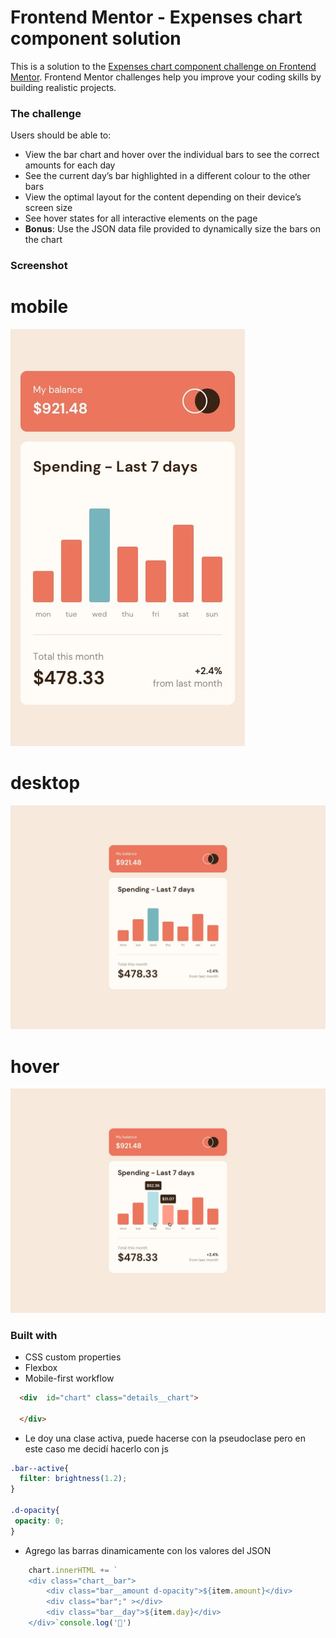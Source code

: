 # Frontend Mentor - Expenses chart component solution

This is a solution to the [Expenses chart component challenge on Frontend Mentor](https://www.frontendmentor.io/challenges/expenses-chart-component-e7yJBUdjwt). Frontend Mentor challenges help you improve your coding skills by building realistic projects. 


### The challenge

Users should be able to:

- View the bar chart and hover over the individual bars to see the correct amounts for each day
- See the current day’s bar highlighted in a different colour to the other bars
- View the optimal layout for the content depending on their device’s screen size
- See hover states for all interactive elements on the page
- **Bonus**: Use the JSON data file provided to dynamically size the bars on the chart

### Screenshot
# mobile
![](./design/mobile-design.jpg)

# desktop
![](./design/desktop-design.jpg)

# hover
![](./design/active-states.jpg)

### Built with

- CSS custom properties
- Flexbox
- Mobile-first workflow
```html
  <div  id="chart" class="details__chart">

  </div>
```

- Le doy una clase activa, puede hacerse con la pseudoclase pero en este caso me decidí hacerlo con js
```css
.bar--active{
  filter: brightness(1.2);
}

.d-opacity{
 opacity: 0;
}
```

- Agrego las barras dinamicamente con los valores del JSON
```js
    chart.innerHTML += `
    <div class="chart__bar">
        <div class="bar__amount d-opacity">${item.amount}</div>
        <div class="bar";" ></div>
        <div class="bar__day">${item.day}</div>
    </div>`console.log('🎉')

```
